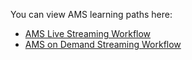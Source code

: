 You can view AMS learning paths here:

* [AMS Live Streaming Workflow](https://azure.microsoft.com/documentation/learning-paths/media-services-streaming-live/)
* [AMS on Demand Streaming Workflow](https://azure.microsoft.com/documentation/learning-paths/media-services-streaming-on-demand/)

